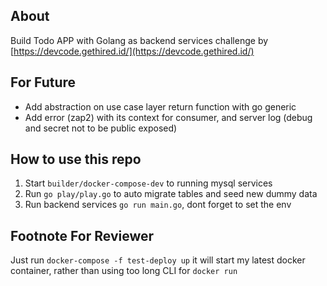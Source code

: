 ## About
Build Todo APP with Golang as backend services challenge by [https://devcode.gethired.id/](https://devcode.gethired.id/)

## For Future
- Add abstraction on use case layer return function with go generic
- Add error (zap2) with its context for consumer, and server log (debug and secret not to be public exposed)

## How to use this repo
1. Start `builder/docker-compose-dev` to running mysql services
2. Run `go play/play.go` to auto migrate tables and seed new dummy data
3. Run backend services `go run main.go`, dont forget to set the env

## Footnote For Reviewer
Just run `docker-compose -f test-deploy up` it will start my latest docker container, rather than using too long CLI for `docker run`
